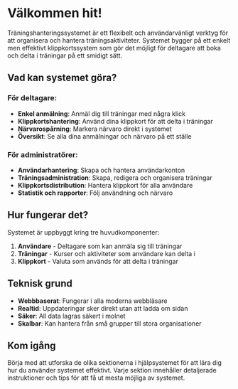 # Välkommen hit!

Träningshanteringssystemet är ett flexibelt och användarvänligt verktyg för att organisera och hantera träningsaktiviteter. Systemet bygger på ett enkelt men effektivt klippkortssystem som gör det möjligt för deltagare att boka och delta i träningar på ett smidigt sätt.

## Vad kan systemet göra?

### För deltagare:
- **Enkel anmälning**: Anmäl dig till träningar med några klick
- **Klippkortshantering**: Använd dina klippkort för att delta i träningar
- **Närvarospårning**: Markera närvaro direkt i systemet
- **Översikt**: Se alla dina anmälningar och närvaro på ett ställe

### För administratörer:
- **Användarhantering**: Skapa och hantera användarkonton
- **Träningsadministration**: Skapa, redigera och organisera träningar
- **Klippkortsdistribution**: Hantera klippkort för alla användare
- **Statistik och rapporter**: Följ användning och närvaro

## Hur fungerar det?

Systemet är uppbyggt kring tre huvudkomponenter:

1. **Användare** - Deltagare som kan anmäla sig till träningar
2. **Träningar** - Kurser och aktiviteter som användare kan delta i
3. **Klippkort** - Valuta som används för att delta i träningar

## Teknisk grund

- **Webbbaserat**: Fungerar i alla moderna webbläsare
- **Realtid**: Uppdateringar sker direkt utan att ladda om sidan
- **Säker**: All data lagras säkert i molnet
- **Skalbar**: Kan hantera från små grupper till stora organisationer

## Kom igång

Börja med att utforska de olika sektionerna i hjälpsystemet för att lära dig hur du använder systemet effektivt. Varje sektion innehåller detaljerade instruktioner och tips för att få ut mesta möjliga av systemet.
